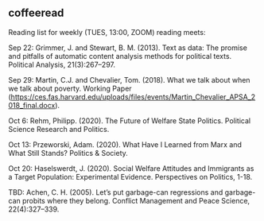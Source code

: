 ## coffeeread

Reading list for weekly (TUES, 13:00, ZOOM) reading meets:

Sep 22: Grimmer, J. and Stewart, B. M. (2013). Text as data: The promise and pitfalls of automatic content analysis methods for political texts. Political Analysis, 21(3):267–297.

Sep 29: Martin, C.J. and Chevalier, Tom. (2018). What we talk about when we talk about poverty. Working Paper (https://ces.fas.harvard.edu/uploads/files/events/Martin_Chevalier_APSA_2018_final.docx).

Oct 6: Rehm, Philipp. (2020). The Future of Welfare State Politics. Political Science Research and Politics.

Oct 13: Przeworski, Adam. (2020). What Have I Learned from Marx and What Still Stands? Politics & Society.

Oct 20: Haselswerdt, J. (2020). Social Welfare Attitudes and Immigrants as a Target Population: Experimental Evidence. Perspectives on Politics, 1-18. 

TBD: Achen, C. H. (2005). Let’s put garbage-can regressions and garbage-can probits where they belong. Conflict Management and Peace Science, 22(4):327–339.
